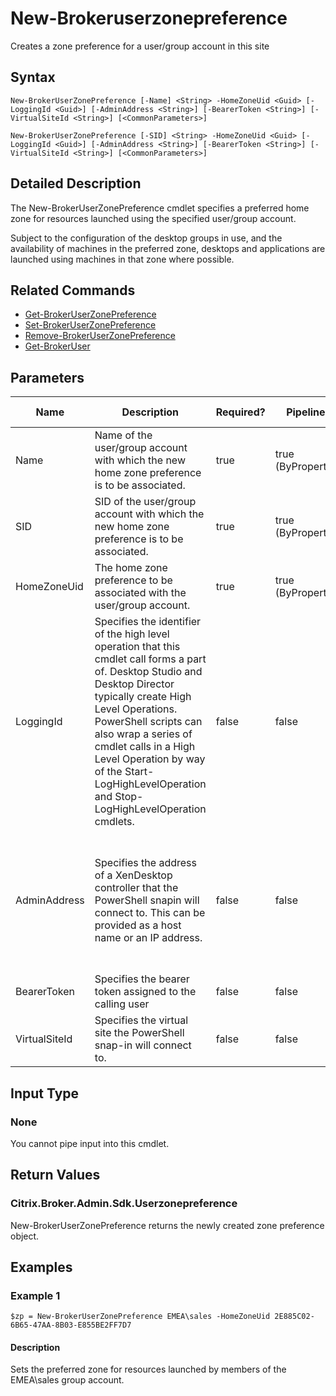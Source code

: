﻿
# New-Brokeruserzonepreference
Creates a zone preference for a user/group account in this site
## Syntax
```
New-BrokerUserZonePreference [-Name] <String> -HomeZoneUid <Guid> [-LoggingId <Guid>] [-AdminAddress <String>] [-BearerToken <String>] [-VirtualSiteId <String>] [<CommonParameters>]

New-BrokerUserZonePreference [-SID] <String> -HomeZoneUid <Guid> [-LoggingId <Guid>] [-AdminAddress <String>] [-BearerToken <String>] [-VirtualSiteId <String>] [<CommonParameters>]
```
## Detailed Description
The New-BrokerUserZonePreference cmdlet specifies a preferred home zone for resources launched using the specified user/group account.

Subject to the configuration of the desktop groups in use, and the availability of machines in the preferred zone, desktops and applications are launched using machines in that zone where possible.


## Related Commands

* [Get-BrokerUserZonePreference](../Get-BrokerUserZonePreference/)
* [Set-BrokerUserZonePreference](../Set-BrokerUserZonePreference/)
* [Remove-BrokerUserZonePreference](../Remove-BrokerUserZonePreference/)
* [Get-BrokerUser](../Get-BrokerUser/)
## Parameters
| Name   | Description | Required? | Pipeline Input | Default Value |
| --- | --- | --- | --- | --- |
| Name | Name of the user/group account with which the new home zone preference is to be associated. | true | true (ByPropertyName) |  |
| SID | SID of the user/group account with which the new home zone preference is to be associated. | true | true (ByPropertyName) |  |
| HomeZoneUid | The home zone preference to be associated with the user/group account. | true | true (ByPropertyName) |  |
| LoggingId | Specifies the identifier of the high level operation that this cmdlet call forms a part of. Desktop Studio and Desktop Director typically create High Level Operations. PowerShell scripts can also wrap a series of cmdlet calls in a High Level Operation by way of the Start-LogHighLevelOperation and Stop-LogHighLevelOperation cmdlets. | false | false |  |
| AdminAddress | Specifies the address of a XenDesktop controller that the PowerShell snapin will connect to. This can be provided as a host name or an IP address. | false | false | Localhost. Once a value is provided by any cmdlet, this value will become the default. |
| BearerToken | Specifies the bearer token assigned to the calling user | false | false |  |
| VirtualSiteId | Specifies the virtual site the PowerShell snap-in will connect to. | false | false |  |

## Input Type

### None
You cannot pipe input into this cmdlet.
## Return Values

### Citrix.Broker.Admin.Sdk.Userzonepreference
New-BrokerUserZonePreference returns the newly created zone preference object.
## Examples

### Example 1
```
$zp = New-BrokerUserZonePreference EMEA\sales -HomeZoneUid 2E885C02-6B65-47AA-8B03-E855BE2FF7D7
```
#### Description
Sets the preferred zone for resources launched by members of the EMEA\\sales group account.
